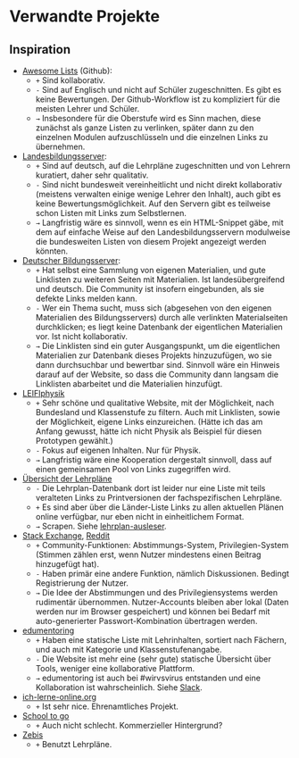 # Verwandte Projekte

## Inspiration

- [Awesome Lists](https://github.com/topics/awesome-list) (Github):
  - `+` Sind kollaborativ.
  - `-` Sind auf Englisch und nicht auf Schüler zugeschnitten. Es gibt es keine Bewertungen. Der Github-Workflow ist zu kompliziert für die meisten Lehrer und Schüler.
  - `→` Insbesondere für die Oberstufe wird es Sinn machen, diese zunächst als ganze Listen zu verlinken, später dann zu den einzelnen Modulen aufzuschlüsseln und die einzelnen Links zu übernehmen.
- [Landesbildungsserver](https://www.bildungsserver.de/Die-Landesbildungsserver-450-de.html):
  - `+` Sind auf deutsch, auf die Lehrpläne zugeschnitten und von Lehrern kuratiert, daher sehr qualitativ.
  - `-` Sind nicht bundesweit vereinheitlicht und nicht direkt kollaborativ (meistens verwalten einige wenige Lehrer den Inhalt), auch gibt es keine Bewertungsmöglichkeit. Auf den Servern gibt es teilweise schon Listen mit Links zum Selbstlernen.
  - `→` Langfristig wäre es sinnvoll, wenn es ein HTML-Snippet gäbe, mit dem auf einfache Weise auf den Landesbildungsservern modulweise die bundesweiten Listen von diesem Projekt angezeigt werden könnten.
- [Deutscher Bildungsserver](https://www.bildungsserver.de/Sekundarbereich-Unterrichtsmaterial-702-de.html):
  - `+` Hat selbst eine Sammlung von eigenen Materialien, und gute Linklisten zu weiteren Seiten mit Materialien. Ist landesübergreifend und deutsch. Die Community ist insofern eingebunden, als sie defekte Links melden kann.
  - `-` Wer ein Thema sucht, muss sich (abgesehen von den eigenen Materialien des Bildungsservers) durch alle verlinkten Materialseiten durchklicken; es liegt keine Datenbank der eigentlichen Materialien vor. Ist nicht kollaborativ.
  - `→` Die Linklisten sind ein guter Ausgangspunkt, um die eigentlichen Materialien zur Datenbank dieses Projekts hinzuzufügen, wo sie dann durchsuchbar und bewertbar sind. Sinnvoll wäre ein Hinweis darauf auf der Website, so dass die Community dann langsam die Linklisten abarbeitet und die Materialien hinzufügt.
- [LEIFIphysik](https://www.leifiphysik.de/)
  - `+` Sehr schöne und qualitative Website, mit der Möglichkeit, nach Bundesland und Klassenstufe zu filtern. Auch mit Linklisten, sowie der Möglichkeit, eigene Links einzureichen. (Hätte ich das am Anfang gewusst, hätte ich nicht Physik als Beispiel für diesen Prototypen gewählt.)
  - `-` Fokus auf eigenen Inhalten. Nur für Physik.
  - `→` Langfristig wäre eine Kooperation dergestalt sinnvoll, dass auf einen gemeinsamen Pool von Links zugegriffen wird.
- [Übersicht der Lehrpläne](https://www.bildungsserver.de/Lehrplaene-400-de.html)
  - `-` Die Lehrplan-Datenbank dort ist leider nur eine Liste mit teils veralteten Links zu Printversionen der fachspezifischen Lehrpläne.
  - `+` Es sind aber über die Länder-Liste Links zu allen aktuellen Plänen online verfügbar, nur eben nicht in einheitlichem Format.
  - `→` Scrapen. Siehe [lehrplan-ausleser](lehrplan-ausleser).
- [Stack Exchange](https://stackexchange.com), [Reddit](https://www.reddit.com/r/teachingresources/)
  - `+` Community-Funktionen: Abstimmungs-System, Privilegien-System (Stimmen zählen erst, wenn Nutzer mindestens einen Beitrag hinzugefügt hat).
  - `-` Haben primär eine andere Funktion, nämlich Diskussionen. Bedingt Registrierung der Nutzer.
  - `→` Die Idee der Abstimmungen und des Privilegiensystems werden rudimentär übernommen. Nutzer-Accounts bleiben aber lokal (Daten werden nur im Browser gespeichert) und können bei Bedarf mit auto-generierter Passwort-Kombination übertragen werden.
- [edumentoring](https://edumentoring.de/lehrinhalte/)
  - `+` Haben eine statische Liste mit Lehrinhalten, sortiert nach Fächern, und auch mit Kategorie und Klassenstufenangabe.
  - `-` Die Website ist mehr eine (sehr gute) statische Übersicht über Tools, weniger eine kollaborative Plattform.
  - `→` edumentoring ist auch bei #wirvsvirus entstanden und eine Kollaboration ist wahrscheinlich. Siehe [Slack](https://wirvsvirus.slack.com/archives/C010GLNAQ2C/p1586863455292100).
- [ich-lerne-online.org](https://ich-lerne-online.org/)
  - `+` Ist sehr nice. Ehrenamtliches Projekt.
- [School to go](https://schooltogo.de/)
  - `+` Auch nicht schlecht. Kommerzieller Hintergrund?
- [Zebis](https://www.zebis.ch/lp21/filter)
  - `+` Benutzt Lehrpläne.
